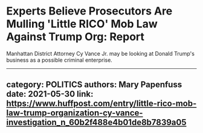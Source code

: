 # Experts Believe Prosecutors Are Mulling 'Little RICO' Mob Law Against Trump Org: Report

Manhattan District Attorney Cy Vance Jr. may be looking at Donald Trump's business as a possible criminal enterprise.

---
category: POLITICS
authors: Mary Papenfuss
date: 2021-05-30
link: https://www.huffpost.com/entry/little-rico-mob-law-trump-organization-cy-vance-investigation_n_60b2f488e4b01de8b7839a05
---
